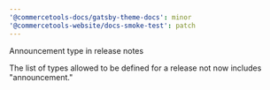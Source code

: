```yaml
---
'@commercetools-docs/gatsby-theme-docs': minor
'@commercetools-website/docs-smoke-test': patch
---
```


Announcement type in release notes

The list of types allowed to be defined for a release not now includes "announcement."
